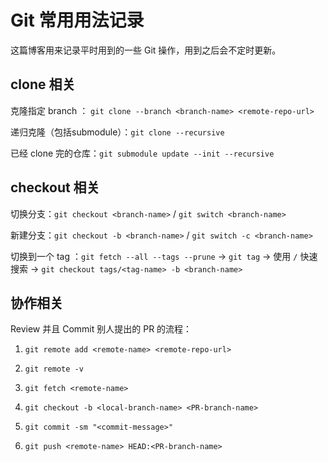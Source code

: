 # Git 常用用法记录


这篇博客用来记录平时用到的一些 Git 操作，用到之后会不定时更新。

## clone 相关

克隆指定 branch ： `git clone --branch <branch-name> <remote-repo-url>`

递归克隆（包括submodule）：`git clone --recursive`

已经 clone 完的仓库：`git submodule update --init --recursive`

## checkout 相关

切换分支：`git checkout <branch-name>` / `git switch <branch-name>`

新建分支：`git checkout -b <branch-name>` / `git switch -c <branch-name>`

切换到一个 tag ：`git fetch --all --tags --prune` -> `git tag` -> 使用 `/` 快速搜索 -> `git checkout tags/<tag-name> -b <branch-name>`

## 协作相关

Review 并且 Commit 别人提出的 PR 的流程：

1. `git remote add <remote-name> <remote-repo-url>`

2. `git remote -v`

3. `git fetch <remote-name>`

4. `git checkout -b <local-branch-name> <PR-branch-name>`

5. `git commit -sm "<commit-message>"`

6. `git push <remote-name> HEAD:<PR-branch-name>`

